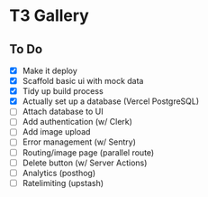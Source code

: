 # T3 Gallery

## To Do

- [x] Make it deploy
- [x] Scaffold basic ui with mock data
- [x] Tidy up build process
- [x] Actually set up a database (Vercel PostgreSQL)
- [ ] Attach database to UI
- [ ] Add authentication (w/ Clerk)
- [ ] Add image upload
- [ ] Error management (w/ Sentry)
- [ ] Routing/image page (parallel route)
- [ ] Delete button (w/ Server Actions)
- [ ] Analytics (posthog)
- [ ] Ratelimiting (upstash)